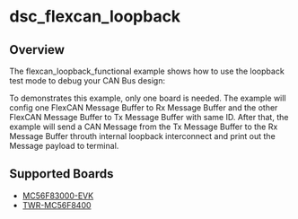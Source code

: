 # dsc_flexcan_loopback

## Overview
The flexcan_loopback_functional example shows how to use the loopback test mode to debug your CAN Bus design:

To demonstrates this example, only one board is needed. The example will config one FlexCAN Message
Buffer to Rx Message Buffer and the other FlexCAN Message Buffer to Tx Message Buffer with same ID.
After that, the example will send a CAN Message from the Tx Message Buffer to the Rx Message Buffer
throuth internal loopback interconnect and print out the Message payload to terminal.

## Supported Boards
- [MC56F83000-EVK](../../../_boards/mc56f83000evk/driver_examples/flexcan/loopback/example_board_readme.md)
- [TWR-MC56F8400](../../../_boards/twrmc56f8400/driver_examples/flexcan/loopback/example_board_readme.md)
